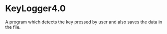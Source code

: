 # KeyLogger4.0
A program which detects the key pressed by user and also saves the data in the file.
